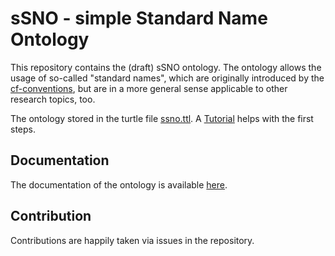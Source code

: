 # sSNO - simple Standard Name Ontology

This repository contains the (draft) sSNO ontology. The ontology allows the usage of so-called "standard names", which
are originally introduced by the [cf-conventions](http://cfconventions.org/), but are in a more general sense applicable
to other research topics, too.

The ontology stored in the turtle file [ssno.ttl](ssno.ttl). A [Tutorial](Guide.md) helps with the first steps.

## Documentation

The documentation of the ontology is available [here](https://matthiasprobst.github.io/ssno/).

## Contribution

Contributions are happily taken via issues in the repository.
